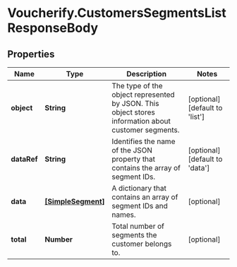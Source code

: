 # Voucherify.CustomersSegmentsListResponseBody

## Properties

Name | Type | Description | Notes
------------ | ------------- | ------------- | -------------
**object** | **String** | The type of the object represented by JSON. This object stores information about customer segments. | [optional] [default to &#39;list&#39;]
**dataRef** | **String** | Identifies the name of the JSON property that contains the array of segment IDs. | [optional] [default to &#39;data&#39;]
**data** | [**[SimpleSegment]**](SimpleSegment.md) | A dictionary that contains an array of segment IDs and names. | [optional] 
**total** | **Number** | Total number of segments the customer belongs to. | [optional] 


